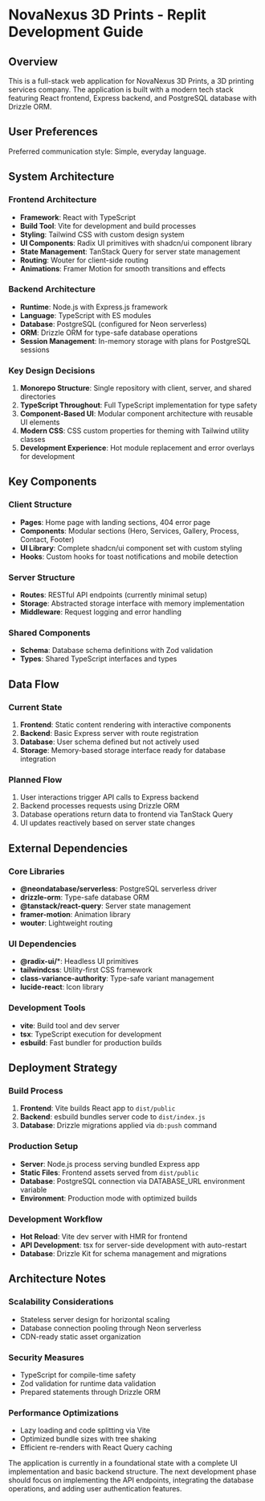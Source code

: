 # NovaNexus 3D Prints - Replit Development Guide

## Overview

This is a full-stack web application for NovaNexus 3D Prints, a 3D printing services company. The application is built with a modern tech stack featuring React frontend, Express backend, and PostgreSQL database with Drizzle ORM.

## User Preferences

Preferred communication style: Simple, everyday language.

## System Architecture

### Frontend Architecture
- **Framework**: React with TypeScript
- **Build Tool**: Vite for development and build processes
- **Styling**: Tailwind CSS with custom design system
- **UI Components**: Radix UI primitives with shadcn/ui component library
- **State Management**: TanStack Query for server state management
- **Routing**: Wouter for client-side routing
- **Animations**: Framer Motion for smooth transitions and effects

### Backend Architecture
- **Runtime**: Node.js with Express.js framework
- **Language**: TypeScript with ES modules
- **Database**: PostgreSQL (configured for Neon serverless)
- **ORM**: Drizzle ORM for type-safe database operations
- **Session Management**: In-memory storage with plans for PostgreSQL sessions

### Key Design Decisions

1. **Monorepo Structure**: Single repository with client, server, and shared directories
2. **TypeScript Throughout**: Full TypeScript implementation for type safety
3. **Component-Based UI**: Modular component architecture with reusable UI elements
4. **Modern CSS**: CSS custom properties for theming with Tailwind utility classes
5. **Development Experience**: Hot module replacement and error overlays for development

## Key Components

### Client Structure
- **Pages**: Home page with landing sections, 404 error page
- **Components**: Modular sections (Hero, Services, Gallery, Process, Contact, Footer)
- **UI Library**: Complete shadcn/ui component set with custom styling
- **Hooks**: Custom hooks for toast notifications and mobile detection

### Server Structure
- **Routes**: RESTful API endpoints (currently minimal setup)
- **Storage**: Abstracted storage interface with memory implementation
- **Middleware**: Request logging and error handling

### Shared Components
- **Schema**: Database schema definitions with Zod validation
- **Types**: Shared TypeScript interfaces and types

## Data Flow

### Current State
1. **Frontend**: Static content rendering with interactive components
2. **Backend**: Basic Express server with route registration
3. **Database**: User schema defined but not actively used
4. **Storage**: Memory-based storage interface ready for database integration

### Planned Flow
1. User interactions trigger API calls to Express backend
2. Backend processes requests using Drizzle ORM
3. Database operations return data to frontend via TanStack Query
4. UI updates reactively based on server state changes

## External Dependencies

### Core Libraries
- **@neondatabase/serverless**: PostgreSQL serverless driver
- **drizzle-orm**: Type-safe database ORM
- **@tanstack/react-query**: Server state management
- **framer-motion**: Animation library
- **wouter**: Lightweight routing

### UI Dependencies
- **@radix-ui/***: Headless UI primitives
- **tailwindcss**: Utility-first CSS framework
- **class-variance-authority**: Type-safe variant management
- **lucide-react**: Icon library

### Development Tools
- **vite**: Build tool and dev server
- **tsx**: TypeScript execution for development
- **esbuild**: Fast bundler for production builds

## Deployment Strategy

### Build Process
1. **Frontend**: Vite builds React app to `dist/public`
2. **Backend**: esbuild bundles server code to `dist/index.js`
3. **Database**: Drizzle migrations applied via `db:push` command

### Production Setup
- **Server**: Node.js process serving bundled Express app
- **Static Files**: Frontend assets served from `dist/public`
- **Database**: PostgreSQL connection via DATABASE_URL environment variable
- **Environment**: Production mode with optimized builds

### Development Workflow
- **Hot Reload**: Vite dev server with HMR for frontend
- **API Development**: tsx for server-side development with auto-restart
- **Database**: Drizzle Kit for schema management and migrations

## Architecture Notes

### Scalability Considerations
- Stateless server design for horizontal scaling
- Database connection pooling through Neon serverless
- CDN-ready static asset organization

### Security Measures
- TypeScript for compile-time safety
- Zod validation for runtime data validation
- Prepared statements through Drizzle ORM

### Performance Optimizations
- Lazy loading and code splitting via Vite
- Optimized bundle sizes with tree shaking
- Efficient re-renders with React Query caching

The application is currently in a foundational state with a complete UI implementation and basic backend structure. The next development phase should focus on implementing the API endpoints, integrating the database operations, and adding user authentication features.